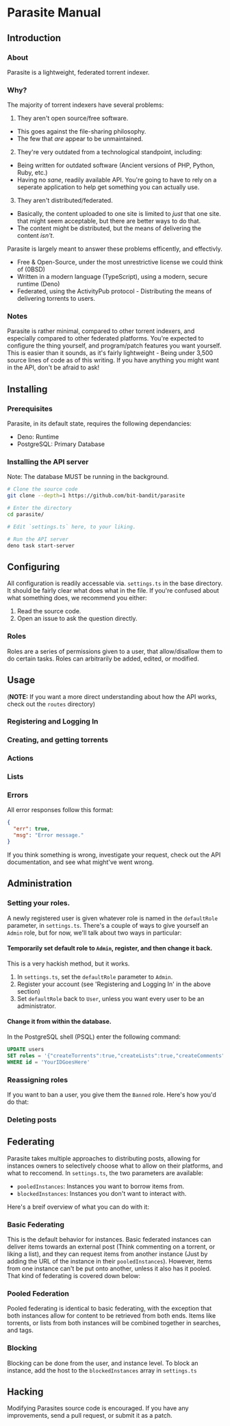 # Parasite Manual

## Introduction

### About

Parasite is a lightweight, federated torrent indexer.

### Why?

The majority of torrent indexers have several problems:

1. They aren't open source/free software.

- This goes against the file-sharing philosophy.
- The few that _are_ appear to be unmaintained.

2. They're very outdated from a technological standpoint, including:

- Being written for outdated software (Ancient versions of PHP, Python, Ruby,
  etc.)
- Having no _sane_, readily available API. You're going to have to rely on a
  seperate application to help get something you can actually use.

3. They aren't distributed/federated.

- Basically, the content uploaded to one site is limited to _just_ that one
  site. that might seem acceptable, but there are better ways to do that.
- The content might be distributed, but the means of delivering the content
  _isn't_.

Parasite is largely meant to answer these problems efficently, and effectivly.

- Free & Open-Source, under the most unrestrictive license we could think of
  (0BSD)
- Written in a modern language (TypeScript), using a modern, secure runtime
  (Deno)
- Federated, using the ActivityPub protocol - Distributing the means of
  delivering torrents to users.

### Notes

Parasite is rather minimal, compared to other torrent indexers, and especially
compared to other federated platforms. You're expected to configure the thing
yourself, and program/patch features you want yourself. This is easier than it
sounds, as it's fairly lightweight - Being under 3,500 source lines of code as
of this writing. If you have anything you might want in the API, don't be afraid
to ask!

## Installing

### Prerequisites

Parasite, in its default state, requires the following dependancies:

- Deno: Runtime
- PostgreSQL: Primary Database

### Installing the API server

Note: The database MUST be running in the background.

```sh
# Clone the source code
git clone --depth=1 https://github.com/bit-bandit/parasite

# Enter the directory
cd parasite/

# Edit `settings.ts` here, to your liking.

# Run the API server
deno task start-server
```

## Configuring

All configuration is readily accessable via. `settings.ts` in the base
directory. It should be fairly clear what does what in the file. If you're
confused about what something does, we recommend you either:

1. Read the source code.
2. Open an issue to ask the question directly.

### Roles

Roles are a series of permissions given to a user, that allow/disallow them to
do certain tasks. Roles can arbitrarily be added, edited, or modified.

## Usage

(**NOTE:** If you want a more direct understanding about how the API works,
check out the `routes` directory)

### Registering and Logging In

### Creating, and getting torrents

### Actions

### Lists

### Errors

All error responses follow this format:

```json
{
  "err": true,
  "msg": "Error message."
}
```

If you think something is wrong, investigate your request, check out the API
documentation, and see what might've went wrong.

## Administration

### Setting your roles.

A newly registered user is given whatever role is named in the `defaultRole`
parameter, in `settings.ts`. There's a couple of ways to give yourself an
`Admin` role, but for now, we'll talk about two ways in particular:

#### Temporarily set default role to `Admin`, register, and then change it back.

This is a very hackish method, but it works.

1. In `settings.ts`, set the `defaultRole` parameter to `Admin`.
2. Register your account (see 'Registering and Logging In' in the above section)
3. Set `defaultRole` back to `User`, unless you want every user to be an
   administrator.

#### Change it from within the database.

In the PostgreSQL shell (PSQL) enter the following command:

```sql
UPDATE users
SET roles = '{"createTorrents":true,"createLists":true,"createComments":true,"deleteOwnTorrents":true,"deleteOthersTorrents":true,"deleteOwnComments":true,"deleteOthersComments":true,"deleteOwnLists":true,"deleteOthersLists":true,"editUploads":true,"flag":true,"login":false,"vote":true}'
WHERE id = 'YourIDGoesHere'
```

### Reassigning roles

If you want to ban a user, you give them the `Banned` role. Here's how you'd do
that:

### Deleting posts

## Federating

Parasite takes multiple approaches to distributing posts, allowing for instances
owners to selectively choose what to allow on their platforms, and what to
reccomend. In `settings.ts`, the two parameters are available:

- `pooledInstances`: Instances you want to borrow items from.
- `blockedInstances`: Instances you don't want to interact with.

Here's a breif overview of what you can do with it:

### Basic Federating

This is the default behavior for instances. Basic federated instances can
deliver items towards an external post (Think commenting on a torrent, or liking
a list), and they can request items from another instance (Just by adding the
URL of the instance in their `pooledInstances`). However, items from one
instance can't be put onto another, unless it also has it pooled. That kind of
federating is covered down below:

### Pooled Federation

Pooled federating is identical to basic federating, with the exception that both
instances allow for content to be retrieved from both ends. Items like torrents,
or lists from both instances will be combined together in searches, and tags.

### Blocking

Blocking can be done from the user, and instance level. To block an instance,
add the host to the `blockedInstances` array in `settings.ts`

## Hacking

Modifying Parasites source code is encouraged. If you have any improvements,
send a pull request, or submit it as a patch.
